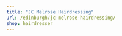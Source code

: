 ```yaml
---
title: "JC Melrose Hairdressing"
url: /edinburgh/jc-melrose-hairdressing/
shop: hairdresser
---
```

